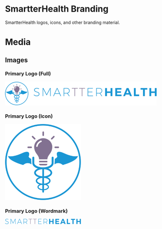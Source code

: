 # SmartterHealth Branding
SmartterHealth logos, icons, and other branding material.

# Media

## Images

### Primary  Logo (Full)

<img alt="Primary SmartterHealth Logo - Full Size" src="Primary Logo//primary - full.png" width="500"/>

### Primary  Logo (Icon)

<img alt="Primary SmartterHealth Logo - Icon Size" src="Primary Logo//primary - icon.png" width="250"/>

### Primary  Logo (Wordmark)

<img alt="Primary SmartterHealth Logo - Wordmark" src="Primary Logo//primary - wordmark.png" width="250"/>

